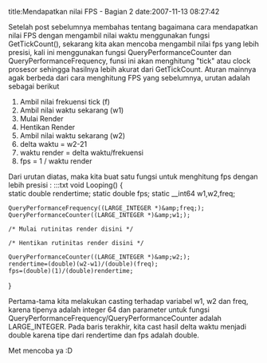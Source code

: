 title:Mendapatkan nilai FPS - Bagian 2
date:2007-11-13 08:27:42

Setelah post sebelumnya membahas tentang bagaimana cara mendapatkan nilai FPS dengan mengambil nilai waktu menggunakan fungsi GetTickCount(), sekarang kita akan mencoba mengambil nilai fps yang lebih presisi, kali ini menggunakan fungsi QueryPerformanceCounter dan QueryPerformanceFrequency, funsi ini akan menghitung "tick" atau clock prosesor sehingga hasilnya lebih akurat dari GetTickCount. Aturan mainnya agak berbeda dari cara menghitung FPS yang sebelumnya, urutan adalah sebagai berikut

1. Ambil nilai frekuensi tick (f)
2. Ambil nilai waktu sekarang (w1)
3. Mulai Render
4. Hentikan Render
5. Ambil nilai waktu sekarang (w2)
6. delta waktu = w2-21
7. waktu render = delta waktu/frekuensi
8. fps = 1 / waktu render

Dari urutan diatas, maka kita buat satu fungsi untuk menghitung fps dengan lebih presisi :
	:::txt
void Looping()
{	
	static double rendertime;
	static double fps;
	static  __int64 w1,w2,freq;

	QueryPerformanceFrequency((LARGE_INTEGER *)&amp;freq;);
	QueryPerformanceCounter((LARGE_INTEGER *)&amp;w1;);
	
	/* Mulai rutinitas render disini */

	/* Hentikan rutinitas render disini */
	
	QueryPerformanceCounter((LARGE_INTEGER *)&amp;w2;);
	rendertime=(double)(w2-w1)/(double)(freq);
	fps=(double)(1)/(double)rendertime;	
}


Pertama-tama kita melakukan casting terhadap variabel w1, w2 dan freq, karena tipenya adalah integer 64 dan parameter untuk fungsi QueryPerformanceFrequency/QueryPerformanceCounter adalah LARGE_INTEGER. Pada baris terakhir, kita cast hasil delta waktu menjadi double karena tipe dari rendertime dan fps adalah double.

Met mencoba ya :D
